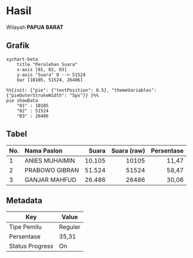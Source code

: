# Hasil

Wilayah **PAPUA BARAT**

## Grafik

```mermaid
xychart-beta
    title "Perolehan Suara"
    x-axis [01, 02, 03]
    y-axis "Suara" 0 --> 51524
    bar [10105, 51524, 26486]
```

```mermaid
%%{init: {"pie": {"textPosition": 0.5}, "themeVariables": {"pieOuterStrokeWidth": "5px"}} }%%
pie showData
    "01" : 10105
    "02" : 51524
    "03" : 26486
```

## Tabel

| No. | Nama Paslon    | Suara  | Suara (raw) | Persentase |
|:--- |:-------------- | ------:| -----------:| ----------:|
| 1   | ANIES MUHAIMIN | 10.105 | 10105       | 11,47      |
| 2   | PRABOWO GIBRAN | 51.524 | 51524       | 58,47      |
| 3   | GANJAR MAHFUD  | 26.486 | 26486       | 30,06      |


## Metadata

| Key             | Value   |
| --------------- | ------- |
| Tipe Pemilu     | Reguler |
| Persentase      | 35,31   |
| Status Progress | On      |



